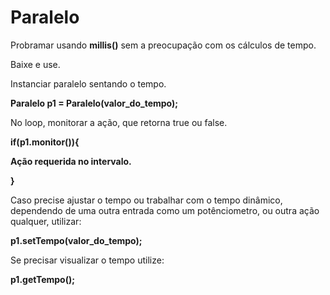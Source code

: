 # Paralelo

Probramar usando **millis()** sem a preocupação com os cálculos de tempo.

Baixe e use.

Instanciar paralelo sentando o tempo. 

**Paralelo p1 = Paralelo(valor_do_tempo);** 

No loop, monitorar a ação, que retorna true ou false.

  **if(p1.monitor()){**
  
   **Ação requerida no intervalo.**
        
  **}**


Caso precise ajustar o tempo ou trabalhar com o tempo dinâmico, dependendo de uma outra entrada como um potênciometro, ou outra ação qualquer, utilizar:

**p1.setTempo(valor_do_tempo);**

Se precisar visualizar o tempo utilize:

**p1.getTempo();**
